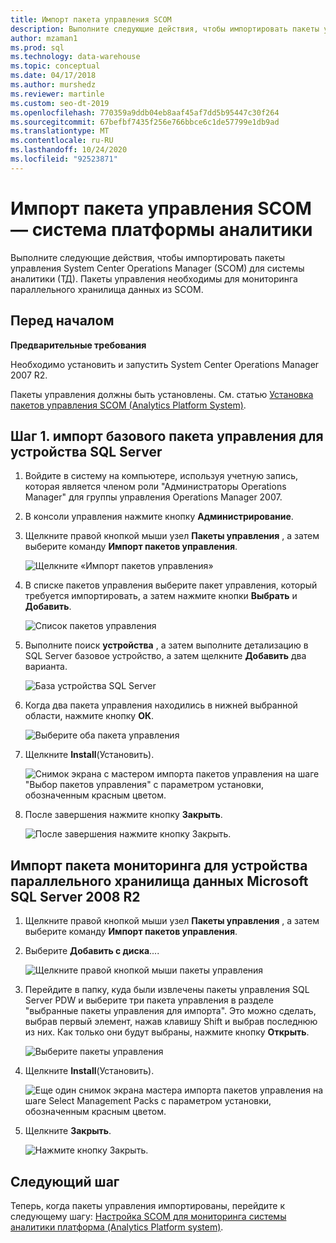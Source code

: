 ```yaml
---
title: Импорт пакета управления SCOM
description: Выполните следующие действия, чтобы импортировать пакеты управления System Center Operations Manager (SCOM) для системы аналитики (ТД). Пакеты управления необходимы для мониторинга параллельного хранилища данных из SCOM.
author: mzaman1
ms.prod: sql
ms.technology: data-warehouse
ms.topic: conceptual
ms.date: 04/17/2018
ms.author: murshedz
ms.reviewer: martinle
ms.custom: seo-dt-2019
ms.openlocfilehash: 770359a9ddb04eb8aaf45af7dd5b95447c30f264
ms.sourcegitcommit: 67befbf7435f256e766bbce6c1de57799e1db9ad
ms.translationtype: MT
ms.contentlocale: ru-RU
ms.lasthandoff: 10/24/2020
ms.locfileid: "92523871"
---
```

# <a name="import-the-scom-management-pack---analytics-platform-system"></a>Импорт пакета управления SCOM — система платформы аналитики
Выполните следующие действия, чтобы импортировать пакеты управления System Center Operations Manager (SCOM) для системы аналитики (ТД). Пакеты управления необходимы для мониторинга параллельного хранилища данных из SCOM. 
  
## <a name="before-you-begin"></a><a name="BeforeBegin"></a>Перед началом  
**Предварительные требования**  
  
Необходимо установить и запустить System Center Operations Manager 2007 R2.  
  
Пакеты управления должны быть установлены. См. статью [Установка пакетов управления SCOM &#40;Analytics Platform System&#41;](install-the-scom-management-packs.md).  
  
## <a name="step-1-import-the-sql-server-appliance-base-management-pack"></a><a name="Step1"></a>Шаг 1. импорт базового пакета управления для устройства SQL Server  
  
1.  Войдите в систему на компьютере, используя учетную запись, которая является членом роли "Администраторы Operations Manager" для группы управления Operations Manager 2007.  
  
2.  В консоли управления нажмите кнопку **Администрирование**.  
  
3.  Щелкните правой кнопкой мыши узел **Пакеты управления** , а затем выберите команду **Импорт пакетов управления**.  
  
    ![Щелкните «Импорт пакетов управления»](./media/import-the-scom-management-pack-for-pdw/SCOM_IMP.png "SCOM_IMP")  
  
4.  В списке пакетов управления выберите пакет управления, который требуется импортировать, а затем нажмите кнопки **Выбрать** и **Добавить**.  
  
    ![Список пакетов управления](./media/import-the-scom-management-pack-for-pdw/SCOM_IMP2.png "SCOM_IMP2")  
  
5.  Выполните поиск **устройства** , а затем выполните детализацию в SQL Server базовое устройство, а затем щелкните **Добавить** два варианта.  
  
    ![База устройства SQL Server](./media/import-the-scom-management-pack-for-pdw/SCOM_IMP3.png "SCOM_IMP3")  
  
6.  Когда два пакета управления находились в нижней выбранной области, нажмите кнопку **ОК**.  
  
    ![Выберите оба пакета управления](./media/import-the-scom-management-pack-for-pdw/SCOM_IMP4.png "SCOM_IMP4")  
  
7.  Щелкните **Install**(Установить).  
  
    ![Снимок экрана с мастером импорта пакетов управления на шаге "Выбор пакетов управления" с параметром установки, обозначенным красным цветом.](./media/import-the-scom-management-pack-for-pdw/SCOM_IMP5.png "SCOM_IMP5")  
  
8.  После завершения нажмите кнопку **Закрыть**.  
  
    ![После завершения нажмите кнопку Закрыть.](./media/import-the-scom-management-pack-for-pdw/SCOM_IMP6.png "SCOM_IMP6")  
  
## <a name="import-the-monitoring-pack-for-microsoft-sql-server-2008-r2-parallel-data-warehouse-appliance"></a><a name="Step2"></a>Импорт пакета мониторинга для устройства параллельного хранилища данных Microsoft SQL Server 2008 R2  
  
1.  Щелкните правой кнопкой мыши узел **Пакеты управления** , а затем выберите команду **Импорт пакетов управления**.  
  
2.  Выберите **Добавить с диска**....  
  
    ![Щелкните правой кнопкой мыши пакеты управления](./media/import-the-scom-management-pack-for-pdw/SCOM_PDW.png "SCOM_PDW")  
  
3.  Перейдите в папку, куда были извлечены пакеты управления SQL Server PDW и выберите три пакета управления в разделе "выбранные пакеты управления для импорта". Это можно сделать, выбрав первый элемент, нажав клавишу Shift и выбрав последнюю из них. Как только они будут выбраны, нажмите кнопку **Открыть**.  
  
    ![Выберите пакеты управления](./media/import-the-scom-management-pack-for-pdw/SCOM_PDW2.png "SCOM_PDW2")  
  
4.  Щелкните **Install**(Установить).  
  
    ![Еще один снимок экрана мастера импорта пакетов управления на шаге Select Management Packs с параметром установки, обозначенным красным цветом.](./media/import-the-scom-management-pack-for-pdw/SCOM_PDW3.png "SCOM_PDW3")  
  
5.  Щелкните **Закрыть**.  
  
    ![Нажмите кнопку Закрыть.](./media/import-the-scom-management-pack-for-pdw/SCOM_PDW4.png "SCOM_PDW4")  
  
## <a name="next-step"></a>Следующий шаг  
Теперь, когда пакеты управления импортированы, перейдите к следующему шагу: [Настройка SCOM для мониторинга системы аналитики платформа &#40;Analytics Platform system&#41;](configure-scom-to-monitor-analytics-platform-system.md).  
  
<!-- MISSING LINKS ## See Also  
[Common Metadata Query Examples &#40;SQL Server PDW&#41;](../sqlpdw/common-metadata-query-examples-sql-server-pdw.md)  -->  
  
